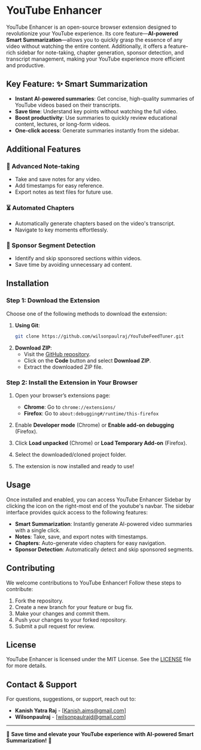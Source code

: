 # YouTube Enhancer

YouTube Enhancer is an open-source browser extension designed to revolutionize your YouTube experience. Its core feature—**AI-powered Smart Summarization**—allows you to quickly grasp the essence of any video without watching the entire content. Additionally, it offers a feature-rich sidebar for note-taking, chapter generation, sponsor detection, and transcript management, making your YouTube experience more efficient and productive.

## Key Feature: ✨ Smart Summarization
- **Instant AI-powered summaries**: Get concise, high-quality summaries of YouTube videos based on their transcripts.
- **Save time**: Understand key points without watching the full video.
- **Boost productivity**: Use summaries to quickly review educational content, lectures, or long-form videos.
- **One-click access**: Generate summaries instantly from the sidebar.

## Additional Features

### 📓 Advanced Note-taking
- Take and save notes for any video.
- Add timestamps for easy reference.
- Export notes as text files for future use.

### ⏳ Automated Chapters
- Automatically generate chapters based on the video's transcript.
- Navigate to key moments effortlessly.

### 📲 Sponsor Segment Detection
- Identify and skip sponsored sections within videos.
- Save time by avoiding unnecessary ad content.

## Installation

### Step 1: Download the Extension
Choose one of the following methods to download the extension:

1. **Using Git**:
   ```bash
   git clone https://github.com/wilsonpaulraj/YouTubeFeedTuner.git
   ```
2. **Download ZIP**:
   - Visit the [GitHub repository](https://github.com/wilsonpaulraj/YouTubeFeedTuner).
   - Click on the **Code** button and select **Download ZIP**.
   - Extract the downloaded ZIP file.

### Step 2: Install the Extension in Your Browser

1. Open your browser’s extensions page:
   - **Chrome**: Go to `chrome://extensions/`
   - **Firefox**: Go to `about:debugging#/runtime/this-firefox`

2. Enable **Developer mode** (Chrome) or **Enable add-on debugging** (Firefox).
3. Click **Load unpacked** (Chrome) or **Load Temporary Add-on** (Firefox).
4. Select the downloaded/cloned project folder.
5. The extension is now installed and ready to use!

## Usage

Once installed and enabled, you can access YouTube Enhancer Sidebar by clicking the icon on the right-most end of the youtube's navbar. The sidebar interface provides quick access to the following features:

- **Smart Summarization**: Instantly generate AI-powered video summaries with a single click.
- **Notes**: Take, save, and export notes with timestamps.
- **Chapters**: Auto-generate video chapters for easy navigation.
- **Sponsor Detection**: Automatically detect and skip sponsored segments.

## Contributing

We welcome contributions to YouTube Enhancer! Follow these steps to contribute:

1. Fork the repository.
2. Create a new branch for your feature or bug fix.
3. Make your changes and commit them.
4. Push your changes to your forked repository.
5. Submit a pull request for review.

## License

YouTube Enhancer is licensed under the MIT License. See the [LICENSE](LICENSE) file for more details.

## Contact & Support

For questions, suggestions, or support, reach out to:
- **Kanish Yatra Raj** - [Kanish.aims@gmail.com]
- **Wilsonpaulraj** - [wilsonpaulrajd@gmail.com]

---
🚀 **Save time and elevate your YouTube experience with AI-powered Smart Summarization!** 🚀
